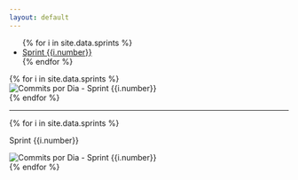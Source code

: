 ```yaml
---
layout: default
---
```


<div class='well metrics'>
  <ul class="nav nav-tabs">
    {% for i in site.data.sprints %}
    <li class='{{i.class}}'><a data-toggle="tab" class='{{i.class}}' href="#sprint-{{i.number}}">Sprint {{i.number}}</a></li>
    {% endfor %}
  </ul>

  <div class="tab-content">
    {% for i in site.data.sprints %}
      <div id="sprint-{{i.number}}" class="tab-pane fade {{i.class}}">
              <img src='{{site.baseurl}}/static/img/commits/sprint_{{i.number}}.png' title='Commits por Dia - Sprint {{i.number}}' alt='Commits por Dia - Sprint {{i.number}}'>
      </div>
    {% endfor %}
  </div>

  <hr>

  <div class="card-deck">
    {% for i in site.data.sprints %}
      <div class="card bg-primary">
        <div class="card-body text-center">
            <p>Sprint {{i.number}}</p>
            <img src='{{site.baseurl}}/static/img/commits/sprint_{{i.number}}.png' title='Commits por Dia - Sprint {{i.number}}' alt='Commits por Dia - Sprint {{i.number}}'>
          </div>
        </div>
    {% endfor %}
  </div>
</div>
